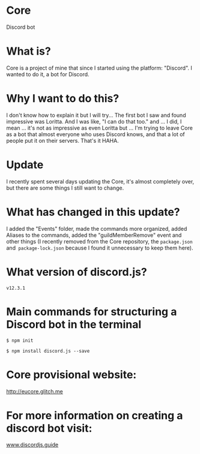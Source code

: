 # Core
Discord bot

# What is?
Core is a project of mine that since I started using the platform: "Discord". I wanted to do it, a bot for Discord.

# Why I want to do this?
I don't know how to explain it but I will try... The first bot I saw and found impressive was Loritta. And I was like, "I can do that too." and ... I did, I mean ... it's not as impressive as even Loritta but ... I'm trying to leave Core as a bot that almost everyone who uses Discord knows, and that a lot of people put it on their servers. That's it HAHA.

# Update
I recently spent several days updating the Core, it's almost completely over, but there are some things I still want to change.

# What has changed in this update?

I added the "Events" folder, made the commands more organized, added Aliases to the commands, added the "guildMemberRemove" event and other things (I recently removed from the Core repository, the `package.json` and` package-lock.json` because I found it unnecessary to keep them here).

# What version of discord.js?

`v12.3.1`

# Main commands for structuring a Discord bot in the terminal

`$ npm init`

`$ npm install discord.js --save`

# Core provisional website:

http://eucore.glitch.me

# For more information on creating a discord bot visit:

www.discordjs.guide

